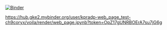 [![Binder](https://mybinder.org/badge_logo.svg)](https://mybinder.org/v2/gh/kpradp/web_page_test.git/HEAD?filepath=voila%2Frender%2Fweb_page.ipynb)

https://hub.gke2.mybinder.org/user/kpradp-web_page_test-ch9coryx/voila/render/web_page.ipynb?token=OpZ17gUNRBOErA7su7jG6g